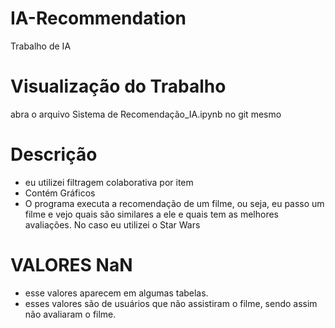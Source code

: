 # IA-Recommendation
Trabalho de IA

# Visualização do Trabalho
abra o arquivo Sistema de Recomendação_IA.ipynb no git mesmo

# Descrição

- eu utilizei filtragem colaborativa por item
- Contém Gráficos
- O programa executa a recomendação de um filme, ou seja, eu passo um filme e vejo quais são similares a ele e quais tem as melhores avaliações. No caso eu utilizei o Star Wars

# VALORES NaN

- esse valores aparecem em algumas tabelas.
- esses valores são de usuários que não assistiram o filme, sendo assim não avaliaram o filme.
